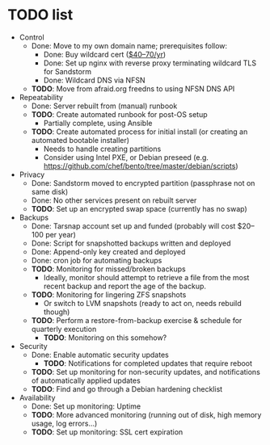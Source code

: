# TODO list

- Control
    - Done: Move to my own domain name; prerequisites follow:
        - Done: Buy wildcard cert
          ([$40–70/yr](https://www.ssl2buy.com/wildcard-ssl-certificate/))
        - Done: Set up nginx with reverse proxy terminating wildcard
          TLS for Sandstorm
        - Done: Wildcard DNS via NFSN
    - **TODO**: Move from afraid.org freedns to using NFSN DNS API
- Repeatability
    - Done: Server rebuilt from (manual) runbook
    - **TODO**: Create automated runbook for post-OS setup
        - Partially complete, using Ansible
    - **TODO**: Create automated process for initial install (or
        creating an automated bootable installer)
        - Needs to handle creating partitions
        - Consider using Intel PXE, or Debian preseed
          (e.g. https://github.com/chef/bento/tree/master/debian/scripts)
- Privacy
    - Done: Sandstorm moved to encrypted partition (passphrase not on same disk)
    - Done: No other services present on rebuilt server
    - **TODO**: Set up an encrypted swap space (currently has no swap)
- Backups
    - Done: Tarsnap account set up and funded (probably will cost
      $20–100 per year)
    - Done: Script for snapshotted backups written and deployed
    - Done: Append-only key created and deployed
    - Done: cron job for automating backups
    - **TODO**: Monitoring for missed/broken backups
        - Ideally, monitor should attempt to retrieve a file from the
          most recent backup and report the age of the backup.
    - **TODO**: Monitoring for lingering ZFS snapshots
        - Or switch to LVM snapshots (ready to act on, needs rebuild though)
    - **TODO**: Perform a restore-from-backup exercise & schedule for
      quarterly execution
        - **TODO**: Monitoring on this somehow?
- Security
    - Done: Enable automatic security updates
        - **TODO**: Notifications for completed updates that require reboot
    - **TODO**: Set up monitoring for non-security updates, and
      notifications of automatically applied updates
    - **TODO**: Find and go through a Debian hardening checklist
- Availability
    - Done: Set up monitoring: Uptime
    - **TODO**: More advanced monitoring (running out of disk, high
      memory usage, log errors...)
    - **TODO**: Set up monitoring: SSL cert expiration
